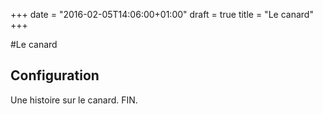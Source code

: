 +++
date = "2016-02-05T14:06:00+01:00"
draft = true
title = "Le canard"
+++

#Le canard

## Configuration

Une histoire sur le canard.
FIN.

